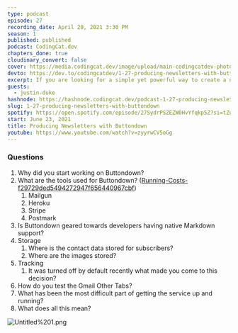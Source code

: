 ```yaml
---
type: podcast
episode: 27
recording_date: April 20, 2021 3:30 PM
season: 1
published: published
podcast: CodingCat.dev
chapters_done: true
cloudinary_convert: false
cover: https://media.codingcat.dev/image/upload/main-codingcatdev-photo/hyopbplzvjnobn4nxe3v.png
devto: https://dev.to/codingcatdev/1-27-producing-newsletters-with-buttondown-554f
excerpt: If you are looking for a simple yet powerful way to create a newsletter checkout Buttondown! We sit down with Justin Duke to talk about how he got started working on this project.
guests:
  - justin-duke
hashnode: https://hashnode.codingcat.dev/podcast-1-27-producing-newsletters-with-buttondown
slug: 1-27-producing-newsletters-with-buttondown
spotify: https://open.spotify.com/episode/27SydrPSZEZW0HvYfqkp5Z?si=tZu0yJrERc2hcTBQUlSCJA
start: June 23, 2021
title: Producing Newsletters with Buttondown
youtube: https://www.youtube.com/watch?v=zyyrwCV5oGg
---
```


### Questions

1. Why did you start working on Buttondown?
2. What are the tools used for Buttondown? ([Running-Costs-f29729ded5494272947f656440967cbf](Running-Costs-f29729ded5494272947f656440967cbf))
   1. Mailgun
   2. Heroku
   3. Stripe
   4. Postmark
3. Is Buttondown geared towards developers having native Markdown support?
4. Storage
   1. Where is the contact data stored for subscribers?
   2. Where are the images stored?
5. Tracking
   1. It was turned off by default recently what made you come to this decision?
6. How do you test the Gmail Other Tabs?
7. What has been the most difficult part of getting the service up and running?
8. What does all this mean?

![Untitled%201.png](Untitled%201.png)
